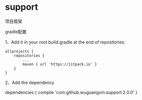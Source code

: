 # support
项目框架

gradle配置

1、Add it in your root build.gradle at the end of repositories:

	allprojects {
		repositories {
			...
			maven { url 'https://jitpack.io' }
		}
	}
  
  
2、Add the dependency

  dependencies {
	        compile 'com.github.wuguangxin:support:2.0.0'
	}
